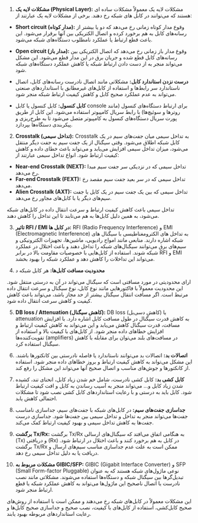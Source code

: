 1. **مشکلات لایه یک (Physical Layer):**
مشکلات لایه یک معمولاً مشکلات ساده ای هستند که می‌توانند در کابل های شبکه رخ دهند. برخی از مشکلات لایه یک عبارتند از:

- **Short circuit (مدار کوتاه):** وقوع مدار کوتاه زمانی رخ می‌دهد که دو یا بیشتر از رسانه‌های کابل به هم برخورد کرده و اتصال الکتریکی بین آنها برقرار می‌شود. این باعث قطع ارتباط یا عملکرد نامطلوب دستگاه‌های شبکه می‌شود.

- **Open circuit (مدار باز):** وقوع مدار باز زمانی رخ می‌دهد که اتصال الکتریکی بین رسانه‌های کابل قطع شده و جریان برق در این مدار قطع می‌شود. این مشکل می‌تواند منجر به از دست دادن ارتباط شبکه یا کاهش عملکرد دستگاه‌های شبکه شود.

- **درست نزدن استاندارد کابل:** مشکلاتی مانند اتصال نادرست رسانه‌های کابل، اتصال ناستاندارد سر رابط‌ها و استفاده از کابل‌های غیرمطابق با استانداردهای صنعتی می‌تواند به عدم عملکرد صحیح کابل و کاهش کیفیت ارتباط شبکه منجر شود.

- **کابل کنسول:** کابل کنسول یا کابل console برای ارتباط دستگاه‌های کنسول (مانند روترها و سوئیچ‌ها) با رابط سریال کامپیوتر استفاده می‌شود. این کابل از طریق پورت سریال دستگاه‌های کنسول به کامپیوتر متصل می‌شود تا به طرح‌ریزی و پیکربندی دستگاه‌ها بپردازد.

2. **Crosstalk (تداخل سیمی):**
Crosstalk به تداخل سیمی میان جفت‌های سیم در یک کابل شبکه اطلاق می‌شود. وقتی سیگنال از یک جفت سیم به جفت دیگر منتقل می‌شود، میزان تداخل سیمی افزایش می‌یابد و می‌تواند باعث خطای داده و کاهش کیفیت ارتباط شود. انواع تداخل سیمی عبارتند از:

- **Near-end Crosstalk (NEXT):** تداخل سیمی که در نزدیکی سر جفت سیم مبدا رخ می‌دهد.
- **Far-end Crosstalk (FEXT):** تداخل سیمی که در سر بعید جفت سیم مقصد رخ می‌دهد.
- **Alien Crosstalk (AXT):** تداخل سیمی که بین یک جفت سیم در یک کابل با جفت سیم‌های دیگر یا با کابل‌های مجاور رخ می‌دهد.

تداخل سیمی باعث کاهش کیفیت ارتباط و سرعت انتقال داده در کابل‌های شبکه می‌شود، به همین دلیل کابل‌ها به هم می‌تابند تا این تداخل را کاهش دهند.

3. **تاثیر RFI / EMI در کابل ها:**
RFI (Radio Frequency Interference) و EMI (Electromagnetic Interference) به تداخل های الکترومغناطیسی با سیگنال های شبکه اشاره دارند. منابعی مانند امواج رادیویی، ماشین‌ها، تجهیزات الکترونیکی و سیم‌های برق می‌توانند سیگنال‌های شبکه را تداخل دهند و باعث اختلال در عملکرد شبکه شوند. استفاده از کابل‌هایی با خصوصیات مقاومت بالا در برابر RFI و EMI می‌تواند این تداخلات را کاهش دهد و عملکرد شبکه را بهبود بخشد.

4. **محدودیت مسافت کابل‌ها:**
هر کابل شبکه د

ارای محدودیتی در مورد مسافتی است که سیگنال می‌تواند در آن به درستی منتقل شود. این محدودیت معمولاً با فاکتورهایی مانند نوع کابل، نوع سیگنال و سرعت انتقال داده مرتبط است. اگر مسافت انتقال سیگنال بیشتر از حد مجاز باشد، می‌تواند باعث کاهش کیفیت و کاهش سرعت انتقال داده شود.

5. **DB loss / Attenuation (کاهش سیگنال):**
DB loss (کاهش دسی‌بل) یا attenuation به کاهش قدرت سیگنال در طول مسافت کابل اشاره دارد. با افزایش مسافت، قدرت سیگنال کاهش می‌یابد و این می‌تواند به کاهش کیفیت ارتباط و افزایش خطاهای داده منجر شود. از کابل‌های با کیفیت بالا و استفاده از تقویت‌کننده‌ها (amplifiers) در مسافت‌های بلند می‌توان برای مقابله با کاهش سیگنال استفاده کرد.

6. **اتصالات بد:**
اتصالات بد می‌توانند ناستاندارد یا فاصله نادرستی بین کانکتورها باشند. این مشکل می‌تواند به کاهش کیفیت ارتباط و بروز خطاهای داده منجر شود. استفاده از کانکتورها و جوش‌های مناسب و اتصال صحیح آنها می‌تواند این مشکل را رفع کند.

7. **کابل کشی بد:**
کابل کشی نادرست، شامل خم شدن زیاد کابل، انحنای تند، کشیده شدن زیاد کابل و... می‌تواند منجر به آسیب رساندن به کابل و افت کیفیت ارتباط شود. کابل باید به درستی و با رعایت استانداردهای کابل کشی نصب شود تا مشکلات احتمالی کاهش یابد.

8. **جداسازی جفت‌های سیم:**
در کابل‌های شبکه با جفت‌های سیم، جداسازی نامناسب جفت‌ها می‌تواند منجر به تداخل و تداخل سیمی بین جفت‌ها شود. جداسازی درست جفت‌ها به کاهش تداخل سیمی و بهبود کیفیت ارتباط کمک می‌کند.

9. **برگشت Tx/Rx:**
برگشت Tx/Rx به هنگامی اتفاق می‌افتد که سیگنال‌های ارسالی (Tx) و دریافتی (Rx) در کابل به هم برخورد کنند و باعث اختلال در ارتباط شود. برگشت Tx/Rx ممکن است به علت عدم جداسازی مناسب سیم‌های ارسال و دریافت یا به دلیل تداخل سیمی رخ دهد.

10. **مشکلات مربوط به GIBIC/SFP:**
GIBIC (Gigabit Interface Converter) و SFP (Small Form-factor Pluggable) نوعی ماژول‌های شبکه هستند که به عنوان تبدیل‌گرها بین سیگنال شبکه و دستگاه‌ها استفاده می‌شوند. مشکلاتی مانند نصب نادرست یا اتصال ناصحیح این ماژول‌ها می‌تواند به کاهش عملکرد شبکه یا قطع ارتباط منجر شود.

این مشکلات معمولاً در کابل‌های شبکه رخ می‌دهند و ممکن است با استفاده از روش‌های صحیح کابل‌کشی، استفاده از کابل‌های با کیفیت، نصب صحیح و جداسازی صحیح کابل‌ها و رعایت استانداردهای مربوطه بهبود یابند.